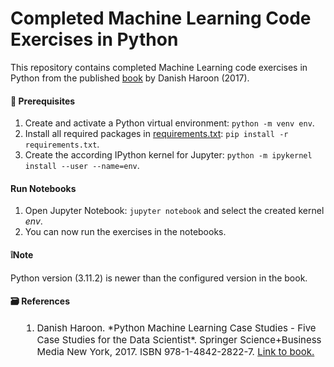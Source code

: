 # Completed Machine Learning Code Exercises in Python
This repository contains completed Machine Learning code exercises in Python from the published [book](#haroon) by Danish Haroon (2017).  

#### 🧰 Prerequisites
1. Create and activate a Python virtual environment: `python -m venv env`.
2. Install all required packages in [requirements.txt](requirements.txt): `pip install -r requirements.txt`.
3. Create the according IPython kernel for Jupyter: `python -m ipykernel install --user --name=env`.

#### Run Notebooks
1. Open Jupyter Notebook: `jupyter notebook` and select the created kernel _env_.
3. You can now run the exercises in the notebooks.

#### ❕Note
Python version (3.11.2) is newer than the configured version in the book.

<a id="references"></a>  
#### 🗃️ References
<ol style="margin-left: 17px; font-size: 15px;">
<li id="haroon"> Danish Haroon. *Python Machine Learning Case Studies - Five Case Studies for the Data Scientist*. Springer Science+Business Media New York, 2017. ISBN 978-1-4842-2822-7. <a href="https://doi.org/10.1007/978-1-4842-2823-4"> Link to book.</a></li>
</ol>
